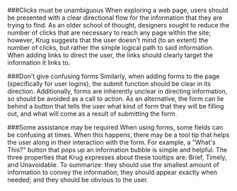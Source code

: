 ###Clicks must be unambiguous
When exploring a web page, users should be presented with a clear directional flow for the information that they are trying to find. As an older school of thought, designers sought to reduce the number of clicks that are necessary to reach any page within the site; however, Krug suggests that the user doesn't mind (to an extent) the number of clicks, but rather the simple logical path to said information. When adding links to direct the user, the links should clearly target the information it links to.

###Don't give confusing forms
Similarly, when adding forms to the page (specifically for user logins), the submit function should be clear in its direction. Additionally, forms are inherently unclear in directing information, so should be avoided as a call to action. As an alternative, the form can lie behind a button that tells the user what kind of form that they will be filling out, and what will come as a result of submitting the form.

###Some assistance may be required
When using forms, some fields can be confusing at times. When this happens, there may be a tool tip that helps the user along in their interaction with the form. For example, a "What's This?" button that pops up an information bubble is simple and helpful. The three properties that Krug expresses about these tooltips are: Brief, Timely, and Unavoidable. To summarize: they should use the smallest amount of information to convey the information; they should appear exactly when needed; and they should be obvious to the user. 